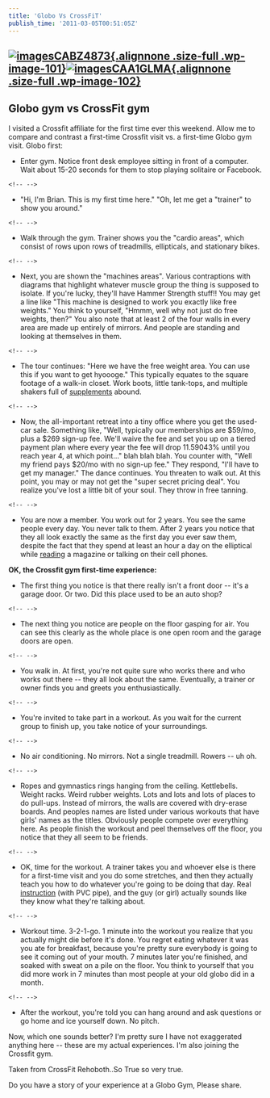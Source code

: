 ```yaml
---
title: 'Globo Vs CrossFiT'
publish_time: '2011-03-05T00:51:05Z'
---
```


[![](https://crossfittheville.files.wordpress.com/2011/03/imagescabz4873.jpg?w=615 "imagesCABZ4873"){.alignnone .size-full .wp-image-101}](https://crossfittheville.files.wordpress.com/2011/03/imagescabz4873.jpg)[![](https://crossfittheville.files.wordpress.com/2011/03/imagescaa1glma.jpg?w=615 "imagesCAA1GLMA"){.alignnone .size-full .wp-image-102}](https://crossfittheville.files.wordpress.com/2011/03/imagescaa1glma.jpg)
--------------------------------------------------------------------------------------------------------------------------------------------------------------------------------------------------------------------------------------------------------------------------------------------------------------------------------------------------------------------------------------------------------------------------------------

Globo gym vs CrossFit gym
-------------------------

<div>

I visited a Crossfit affiliate for the first time ever this weekend.
Allow me to compare and contrast a first-time Crossfit visit vs. a
first-time Globo gym visit. Globo first:

-   Enter gym. Notice front desk employee sitting in front of a
    computer. Wait about 15-20 seconds for them to stop playing
    solitaire or Facebook.

```{=html}
<!-- -->
```
-   "Hi, I'm Brian. This is my first time here." "Oh, let me get a
    "trainer" to show you around."

```{=html}
<!-- -->
```
-   Walk through the gym. Trainer shows you the "cardio areas", which
    consist of rows upon rows of treadmills, ellipticals, and stationary
    bikes.

```{=html}
<!-- -->
```
-   Next, you are shown the "machines areas". Various contraptions with
    diagrams that highlight whatever muscle group the thing is supposed
    to isolate. If you're lucky, they'll have Hammer Strength stuff!!
    You may get a line like "This machine is designed to work you
    exactly like free weights." You think to yourself, "Hmmm, well why
    not just do free weights, then?" You also note that at least 2 of
    the four walls in every area are made up entirely of mirrors. And
    people are standing and looking at themselves in them.

```{=html}
<!-- -->
```
-   The tour continues: "Here we have the free weight area. You can use
    this if you want to get hyoooge." This typically equates to the
    square footage of a walk-in closet. Work boots, little tank-tops,
    and multiple shakers full of
    [supplements](http://rehobothcrossfit.com/nutrition-diet-recipes/supplements/ "supplements")
    abound.

```{=html}
<!-- -->
```
-   Now, the all-important retreat into a tiny office where you get the
    used-car sale. Something like, "Well, typically our memberships are
    \$59/mo, plus a \$269 sign-up fee. We'll waive the fee and set you
    up on a tiered payment plan where every year the fee will drop
    11.59043% until you reach year 4, at which point..." blah blah blah.
    You counter with, "Well my friend pays \$20/mo with no sign-up fee."
    They respond, "I'll have to get my manager." The dance continues.
    You threaten to walk out. At this point, you may or may not get the
    "super secret pricing deal". You realize you've lost a little bit of
    your soul. They throw in free tanning.

```{=html}
<!-- -->
```
-   You are now a member. You work out for 2 years. You see the same
    people every day. You never talk to them. After 2 years you notice
    that they all look exactly the same as the first day you ever saw
    them, despite the fact that they spend at least an hour a day on the
    elliptical while
    [reading](http://rehobothcrossfit.com/library/ "reading") a magazine
    or talking on their cell phones.

**OK, the Crossfit gym first-time experience:**

-   The first thing you notice is that there really isn't a front door
    -- it's a garage door. Or two. Did this place used to be an auto
    shop?

```{=html}
<!-- -->
```
-   The next thing you notice are people on the floor gasping for air.
    You can see this clearly as the whole place is one open room and the
    garage doors are open.

```{=html}
<!-- -->
```
-   You walk in. At first, you're not quite sure who works there and who
    works out there -- they all look about the same. Eventually, a
    trainer or owner finds you and greets you enthusiastically.

```{=html}
<!-- -->
```
-   You're invited to take part in a workout. As you wait for the
    current group to finish up, you take notice of your surroundings.

```{=html}
<!-- -->
```
-   No air conditioning. No mirrors. Not a single treadmill. Rowers --
    uh oh.

```{=html}
<!-- -->
```
-   Ropes and gymnastics rings hanging from the ceiling. Kettlebells.
    Weight racks. Weird rubber weights. Lots and lots and lots of places
    to do pull-ups. Instead of mirrors, the walls are covered with
    dry-erase boards. And peoples names are listed under various
    workouts that have girls' names as the titles. Obviously people
    compete over everything here. As people finish the workout and peel
    themselves off the floor, you notice that they all seem to be
    friends.

```{=html}
<!-- -->
```
-   OK, time for the workout. A trainer takes you and whoever else is
    there for a first-time visit and you do some stretches, and then
    they actually teach you how to do whatever you're going to be doing
    that day. Real
    [instruction](http://rehobothcrossfit.com/media/videos/health/ "instruction")
    (with PVC pipe), and the guy (or girl) actually sounds like they
    know what they're talking about.

```{=html}
<!-- -->
```
-   Workout time. 3-2-1-go. 1 minute into the workout you realize that
    you actually might die before it's done. You regret eating whatever
    it was you ate for breakfast, because you're pretty sure everybody
    is going to see it coming out of your mouth. 7 minutes later you're
    finished, and soaked with sweat on a pile on the floor. You think to
    yourself that you did more work in 7 minutes than most people at
    your old globo did in a month.

```{=html}
<!-- -->
```
-   After the workout, you're told you can hang around and ask questions
    or go home and ice yourself down. No pitch.

Now, which one sounds better? I'm pretty sure I have not exaggerated
anything here -- these are my actual experiences. I'm also joining the
Crossfit gym.

Taken from CrossFit Rehoboth..So True so very true.

Do you have a story of your experience at a Globo Gym, Please share.

</div>
